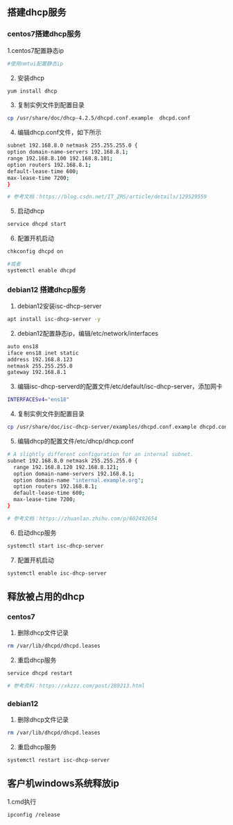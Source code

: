 ## 搭建dhcp服务

### centos7搭建dhcp服务

1.centos7配置静态ip

```bash
#使用nmtui配置静态ip
```

2. 安装dhcp

```bash
yum install dhcp
```

3. 复制实例文件到配置目录

```bash
cp /usr/share/doc/dhcp-4.2.5/dhcpd.conf.example  dhcpd.conf
```

4. 编辑dhcp.conf文件，如下所示

```bash
subnet 192.168.8.0 netmask 255.255.255.0 {
option domain-name-servers 192.168.8.1;
range 192.168.8.100 192.168.8.101;
option routers 192.168.8.1;
default-lease-time 600;
max-lease-time 7200;
}

# 参考文档：https://blog.csdn.net/IT_ZRS/article/details/129529559
```
5. 启动dhcp

```bash
service dhcpd start
```

6. 配置开机启动

```bash
chkconfig dhcpd on

#或者
systemctl enable dhcpd
```

### debian12 搭建dhcp服务

1. debian12安装isc-dhcp-server

```bash
apt install isc-dhcp-server -y
```

2. debian12配置静态ip，编辑/etc/network/interfaces

```bash
auto ens18
iface ens18 inet static
address 192.168.8.123
netmask 255.255.255.0
gateway 192.168.8.1
```

3. 编辑isc-dhcp-serverd的配置文件/etc/default/isc-dhcp-server，添加网卡

```bash
INTERFACESv4="ens18"
```

4. 复制实例文件到配置目录

```bash
cp /usr/share/doc/isc-dhcp-server/examples/dhcpd.conf.example dhcpd.conf
```

5. 编辑dhcp的配置文件/etc/dhcp/dhcp.conf

```bash
# A slightly different configuration for an internal subnet.
subnet 192.168.8.0 netmask 255.255.255.0 {
  range 192.168.8.120 192.168.8.121;
  option domain-name-servers 192.168.8.1;
  option domain-name "internal.example.org";
  option routers 192.168.8.1;
  default-lease-time 600;
  max-lease-time 7200;
}

# 参考文档：https://zhuanlan.zhihu.com/p/602492654
```

6. 启动dhcp服务

```bash
systemctl start isc-dhcp-server
```

7. 配置开机启动

```bash
systemctl enable isc-dhcp-server
```

## 释放被占用的dhcp
###  centos7

1. 删除dhcp文件记录

```bash
rm /var/lib/dhcpd/dhcpd.leases
```

2. 重启dhcp服务

```bash
service dhcpd restart

# 参考资料：https://xkzzz.com/post/289213.html
```

### debian12

1. 删除dhcp文件记录

```bash
rm /var/lib/dhcpd/dhcpd.leases
```

2. 重启dhcp服务

```bash
systemctl restart isc-dhcp-server
```

## 客户机windows系统释放ip

1.cmd执行

```bash
ipconfig /release
```



